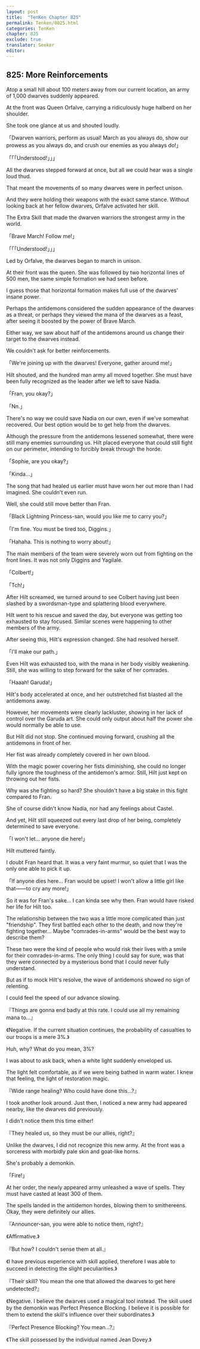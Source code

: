 ```yaml
---
layout: post
title:  "TenKen Chapter 825"
permalink: Tenken/0825.html
categories: TenKen
chapter: 825
exclude: true
translator: Seeker
editor:
---
```

<h2>825: More Reinforcements</h2>

Atop a small hill about 100 meters away from our current location, an army of 1,000 dwarves suddenly appeared.

At the front was Queen Orfalve, carrying a ridiculously huge halberd on her shoulder.

She took one glance at us and shouted loudly.

「Dwarven warriors, perform as usual! March as you always do, show our prowess as you always do, and crush our enemies as you always do!」

「「「Understood!」」」

All the dwarves stepped forward at once, but all we could hear was a single loud thud.

That meant the movements of so many dwarves were in perfect unison.

And they were holding their weapons with the exact same stance. Without looking back at her fellow dwarves, Orfalve activated her skill.

The Extra Skill that made the dwarven warriors the strongest army in the world.

「Brave March! Follow me!」

「「「Understood!」」」

Led by Orfalve, the dwarves began to march in unison.

At their front was the queen. She was followed by two horizontal lines of 500 men, the same simple formation we had seen before.

I guess those that horizontal formation makes full use of the dwarves' insane power.

Perhaps the antidemons considered the sudden appearance of the dwarves as a threat, or perhaps they viewed the mana of the dwarves as a feast, after seeing it boosted by the power of Brave March.

Either way, we saw about half of the antidemons around us change their target to the dwarves instead.

We couldn't ask for better reinforcements.

「We're joining up with the dwarves! Everyone, gather around me!」

Hilt shouted, and the hundred man army all moved together. She must have been fully recognized as the leader after we left to save Nadia.

「Fran, you okay?」

「Nn.」

There's no way we could save Nadia on our own, even if we've somewhat recovered. Our best option would be to get help from the dwarves.

Although the pressure from the antidemons lessened somewhat, there were still many enemies surrounding us. Hilt placed everyone that could still fight on our perimeter, intending to forcibly break through the horde.

「Sophie, are you okay?」

「Kinda...」

The song that had healed us earlier must have worn her out more than I had imagined. She couldn't even run.

Well, she could still move better than Fran.

「Black Lightning Princess-san, would you like me to carry you?」

「I'm fine. You must be tired too, Diggins.」

「Hahaha. This is nothing to worry about!」

The main members of the team were severely worn out from fighting on the front lines. It was not only Diggins and Yagilale.

「Colbert!」

「Tch!」

After Hilt screamed, we turned around to see Colbert having just been slashed by a swordsman-type and splattering blood everywhere.

Hilt went to his rescue and saved the day, but everyone was getting too exhausted to stay focused. Similar scenes were happening to other members of the army.

After seeing this, Hilt's expression changed. She had resolved herself.

「I'll make our path.」

Even Hilt was exhausted too, with the mana in her body visibly weakening. Still, she was willing to step forward for the sake of her comrades.

「Haaah! Garuda!」

Hilt's body accelerated at once, and her outstretched fist blasted all the antidemons away.

However, her movements were clearly lackluster, showing in her lack of control over the Garuda art. She could only output about half the power she would normally be able to use.

But Hilt did not stop. She continued moving forward, crushing all the antidemons in front of her.

Her fist was already completely covered in her own blood.

With the magic power covering her fists diminishing, she could no longer fully ignore the toughness of the antidemon's armor. Still, Hilt just kept on throwing out her fists.

Why was she fighting so hard? She shouldn't have a big stake in this fight compared to Fran.

She of course didn't know Nadia, nor had any feelings about Castel.

And yet, Hilt still squeezed out every last drop of her being, completely determined to save everyone.

「I won't let... anyone die here!」

Hilt muttered faintly.

I doubt Fran heard that. It was a very faint murmur, so quiet that I was the only one able to pick it up.

「If anyone dies here... Fran would be upset! I won't allow a little girl like that――to cry any more!」

So it was for Fran's sake... I can kinda see why then. Fran would have risked her life for Hilt too.

The relationship between the two was a little more complicated than just "friendship". They first battled each other to the death, and now they're fighting together... Maybe "comrades-in-arms" would be the best way to describe them?

These two were the kind of people who would risk their lives with a smile for their comrades-in-arms. The only thing I could say for sure, was that they were connected by a mysterious bond that I could never fully understand.

But as if to mock Hilt's resolve, the wave of antidemons showed no sign of relenting.

I could feel the speed of our advance slowing.

『Things are gonna end badly at this rate. I could use all my remaining mana to...』

《Negative. If the current situation continues, the probability of casualties to our troops is a mere 3%.》

Huh, why? What do you mean, 3%?

I was about to ask back, when a white light suddenly enveloped us.

The light felt comfortable, as if we were being bathed in warm water. I knew that feeling, the light of restoration magic.

『Wide range healing? Who could have done this...?』

I took another look around. Just then, I noticed a new army had appeared nearby, like the dwarves did previously.

I didn't notice them this time either!

『They healed us, so they must be our allies, right?』

Unlike the dwarves, I did not recognize this new army. At the front was a sorceress with morbidly pale skin and goat-like horns.

She's probably a demonkin.

「Fire!」

At her order, the newly appeared army unleashed a wave of spells. They must have casted at least 300 of them.

The spells landed in the antidemon hordes, blowing them to smithereens. Okay, they were definitely our allies.

『Announcer-san, you were able to notice them, right?』

《Affirmative.》

『But how? I couldn't sense them at all.』

《I have previous experience with skill applied, therefore I was able to succeed in detecting the slight peculiarities.》

『Their skill? You mean the one that allowed the dwarves to get here undetected?』

《Negative. I believe the dwarves used a magical tool instead. The skill used by the demonkin was Perfect Presence Blocking. I believe it is possible for them to extend the skill's influence over their subordinates.》

『Perfect Presence Blocking? You mean...?』

《The skill possessed by the individual named Jean Dovey.》



